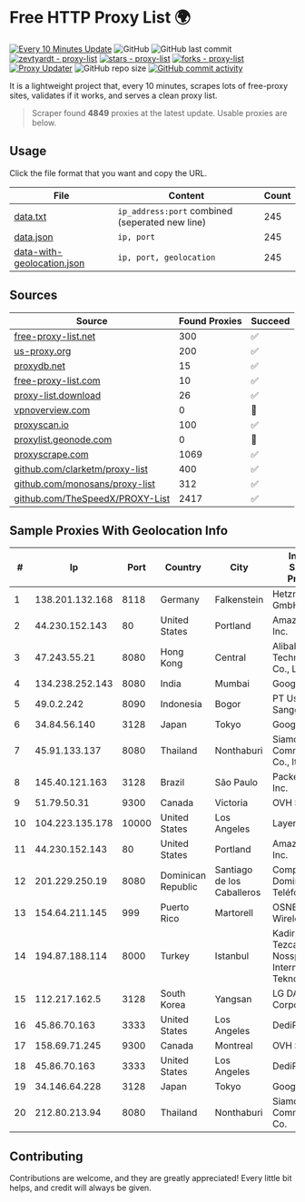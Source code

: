 
# Free HTTP Proxy List 🌍

[![Every 10 Minutes Update](https://github.com/mertguvencli/http-proxy-list/actions/workflows/main.yml/badge.svg?branch=main)](https://github.com/mertguvencli/http-proxy-list/actions/workflows/main.yml)
![GitHub](https://img.shields.io/github/license/mertguvencli/http-proxy-list)
![GitHub last commit](https://img.shields.io/github/last-commit/mertguvencli/http-proxy-list)
[![zevtyardt - proxy-list](https://img.shields.io/static/v1?label=zevtyardt&message=proxy-list&color=blue&logo=github)](https://github.com/zevtyardt/proxy-list "Go to GitHub repo")
[![stars - proxy-list](https://img.shields.io/github/stars/zevtyardt/proxy-list?style=social)](https://github.com/zevtyardt/proxy-list)
[![forks - proxy-list](https://img.shields.io/github/forks/zevtyardt/proxy-list?style=social)](https://github.com/zevtyardt/proxy-list)
[![Proxy Updater](https://github.com/zevtyardt/proxy-list/workflows/Proxy%20Updater/badge.svg)](https://github.com/zevtyardt/proxy-list/actions?query=workflow:"Proxy+Updater")
![GitHub repo size](https://img.shields.io/github/repo-size/zevtyardt/proxy-list)
[![GitHub commit activity](https://img.shields.io/github/commit-activity/m/zevtyardt/proxy-list?logo=commits)](https://github.com/zevtyardt/proxy-list/commits/main)

It is a lightweight project that, every 10 minutes, scrapes lots of free-proxy sites, validates if it works, and serves a clean proxy list.

> Scraper found **4849** proxies at the latest update. Usable proxies are below.

## Usage

Click the file format that you want and copy the URL.

|File|Content|Count|
|----|-------|-----|
|[data.txt](https://raw.githubusercontent.com/mertguvencli/http-proxy-list/main/proxy-list/data.txt)|`ip_address:port` combined (seperated new line)|245|
|[data.json](https://raw.githubusercontent.com/mertguvencli/http-proxy-list/main/proxy-list/data.json)|`ip, port`|245|
|[data-with-geolocation.json](https://raw.githubusercontent.com/mertguvencli/http-proxy-list/main/proxy-list/data-with-geolocation.json)|`ip, port, geolocation`|245|

## Sources

|Source|Found Proxies|Succeed|
|------|-------------|-------|
|[free-proxy-list.net](https://free-proxy-list.net)|300|✅|
|[us-proxy.org](https://www.us-proxy.org)|200|✅|
|[proxydb.net](http://proxydb.net)|15|✅|
|[free-proxy-list.com](https://free-proxy-list.com/?page=&port=&type%5B%5D=http&type%5B%5D=https&up_time=0&search=Search)|10|✅|
|[proxy-list.download](https://www.proxy-list.download/HTTP)|26|✅|
|[vpnoverview.com](https://vpnoverview.com/privacy/anonymous-browsing/free-proxy-servers)|0|🚫|
|[proxyscan.io](https://www.proxyscan.io)|100|✅|
|[proxylist.geonode.com](https://proxylist.geonode.com/api/proxy-list?limit=300&page=1&sort_by=lastChecked&sort_type=desc&protocols=http,https)|0|🚫|
|[proxyscrape.com](https://api.proxyscrape.com/v2/?request=displayproxies&protocol=http&timeout=10000&country=all&ssl=all&anonymity=all)|1069|✅|
|[github.com/clarketm/proxy-list](https://raw.githubusercontent.com/clarketm/proxy-list/master/proxy-list-raw.txt)|400|✅|
|[github.com/monosans/proxy-list](https://raw.githubusercontent.com/monosans/proxy-list/main/proxies/http.txt)|312|✅|
|[github.com/TheSpeedX/PROXY-List](https://raw.githubusercontent.com/TheSpeedX/PROXY-List/master/http.txt)|2417|✅|


## Sample Proxies With Geolocation Info

|#|Ip|Port|Country|City|Internet Service Provider|
|-|--|----|-------|----|-------------------------|
|1|138.201.132.168|8118|Germany|Falkenstein|Hetzner Online GmbH|
|2|44.230.152.143|80|United States|Portland|Amazon.com, Inc.|
|3|47.243.55.21|8080|Hong Kong|Central|Alibaba (US) Technology Co., Ltd.|
|4|134.238.252.143|8080|India|Mumbai|Google LLC|
|5|49.0.2.242|8090|Indonesia|Bogor|PT Usaha Adi Sanggoro|
|6|34.84.56.140|3128|Japan|Tokyo|Google LLC|
|7|45.91.133.137|8080|Thailand|Nonthaburi|Siamdata Communication Co., ltd.|
|8|145.40.121.163|3128|Brazil|São Paulo|Packet Host, Inc.|
|9|51.79.50.31|9300|Canada|Victoria|OVH SAS|
|10|104.223.135.178|10000|United States|Los Angeles|LayerHost|
|11|44.230.152.143|80|United States|Portland|Amazon.com, Inc.|
|12|201.229.250.19|8080|Dominican Republic|Santiago de los Caballeros|Compañía Dominicana de Teléfonos S. A.|
|13|154.64.211.145|999|Puerto Rico|Martorell|OSNET Wireless|
|14|194.87.188.114|8000|Turkey|Istanbul|Kadir Huseyin Tezcan Nosspeed Internet Teknolojileri|
|15|112.217.162.5|3128|South Korea|Yangsan|LG DACOM Corporation|
|16|45.86.70.163|3333|United States|Los Angeles|DediPath|
|17|158.69.71.245|9300|Canada|Montreal|OVH SAS|
|18|45.86.70.163|3333|United States|Los Angeles|DediPath|
|19|34.146.64.228|3128|Japan|Tokyo|Google LLC|
|20|212.80.213.94|8080|Thailand|Nonthaburi|Siamdata Communication Co.|



## Contributing

Contributions are welcome, and they are greatly appreciated! Every
little bit helps, and credit will always be given.

